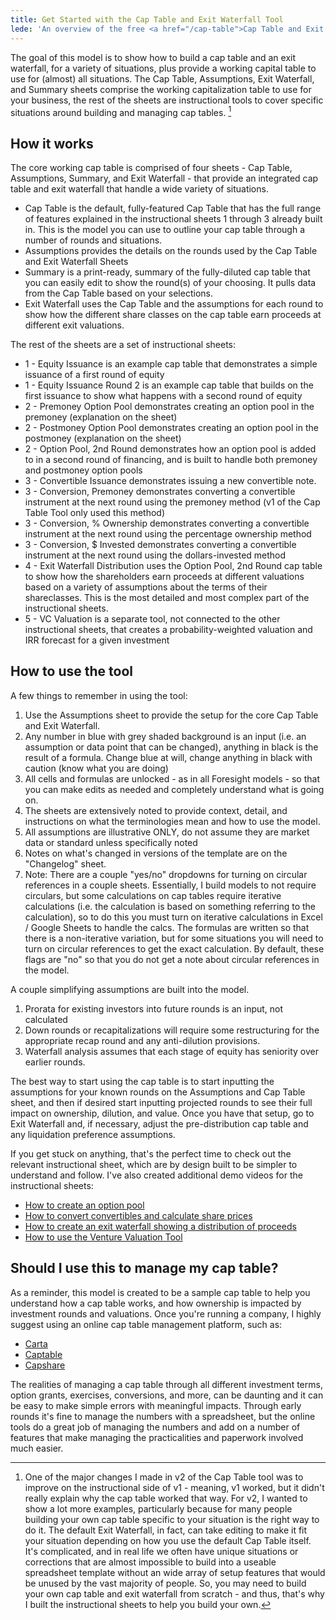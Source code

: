 ```yaml
---
title: Get Started with the Cap Table and Exit Waterfall Tool
lede: 'An overview of the free <a href="/cap-table">Cap Table and Exit Waterfall Tool</a>.'
---
```

The goal of this model is to show how to build a cap table and an exit waterfall, for a variety of situations, plus provide a working capital table to use for (almost) all situations. The Cap Table, Assumptions, Exit Waterfall, and Summary sheets comprise the working capitalization table to use for your business, the rest of the sheets are instructional tools to cover specific situations around building and managing cap tables. [^1]

## How it works

The core working cap table is comprised of four sheets - Cap Table, Assumptions, Summary, and Exit Waterfall - that provide an integrated cap table and exit waterfall that handle a wide variety of situations.

- Cap Table is the default, fully-featured Cap Table that has the full range of features explained in the instructional sheets 1 through 3 already built in. This is the model you can use to outline your cap table through a number of rounds and situations.
- Assumptions provides the details on the rounds used by the Cap Table and Exit Waterfall Sheets
- Summary is a print-ready, summary of the fully-diluted cap table that you can easily edit to show the round(s) of your choosing. It pulls data from the Cap Table based on your selections.
- Exit Waterfall uses the Cap Table and the assumptions for each round to show how the different share classes on the cap table earn proceeds at different exit valuations.

The rest of the sheets are a set of instructional sheets:

- 1 - Equity Issuance is an example cap table that demonstrates a simple issuance of a first round of equity
- 1 - Equity Issuance Round 2 is an example cap table that builds on the first issuance to show what happens with a second round of equity
- 2 - Premoney Option Pool demonstrates creating an option pool in the premoney (explanation on the sheet)
- 2 - Postmoney Option Pool demonstrates creating an option pool in the postmoney (explanation on the sheet)
- 2 - Option Pool, 2nd Round demonstrates how an option pool is added to in a second round of financing, and is built to handle both premoney and postmoney option pools
- 3 - Convertible Issuance demonstrates issuing a new convertible note.
- 3 - Conversion, Premoney demonstrates converting a convertible instrument at the next round using the premoney method (v1 of the Cap Table Tool only used this method)
- 3 - Conversion, % Ownership demonstrates converting a convertible instrument at the next round using the percentage ownership method
- 3 - Conversion, $ Invested demonstrates converting a convertible instrument at the next round using the dollars-invested method
- 4 - Exit Waterfall Distribution uses the Option Pool, 2nd Round cap table to show how the shareholders earn proceeds at different valuations based on a variety of assumptions about the terms of their shareclasses. This is the most detailed and most complex part of the instructional sheets.
- 5 - VC Valuation is a separate tool, not connected to the other instructional sheets, that creates a probability-weighted valuation and IRR forecast for a given investment

## How to use the tool

A few things to remember in using the tool:

1. Use the Assumptions sheet to provide the setup for the core Cap Table and Exit Waterfall.
2. Any number in blue with grey shaded background is an input (i.e. an assumption or data point that can be changed), anything in black is the result of a formula. Change blue at will, change anything in black with caution (know what you are doing)
3. All cells and formulas are unlocked - as in all Foresight models - so that you can make edits as needed and completely understand what is going on.
4. The sheets are extensively noted to provide context, detail, and instructions on what the terminologies mean and how to use the model.
5. All assumptions are illustrative ONLY, do not assume they are market data or standard unless specifically noted
6. Notes on what's changed in versions of the template are on the "Changelog" sheet.
7. Note: There are a couple "yes/no" dropdowns for turning on circular references in a couple sheets. Essentially, I build models to not require circulars, but some calculations on cap tables require iterative calculations (i.e. the calculation is based on something referring to the calculation), so to do this you must turn on iterative calculations in Excel / Google Sheets to handle the calcs. The formulas are written so that there is a non-iterative variation, but for some situations you will need to turn on circular references to get the exact calculation. By default, these flags are "no" so that you do not get a note about circular references in the model.

A couple simplifying assumptions are built into the model.

1. Prorata for existing investors into future rounds is an input, not calculated
2. Down rounds or recapitalizations will require some restructuring for the appropriate recap round and any anti-dilution provisions.
3. Waterfall analysis assumes that each stage of equity has seniority over earlier rounds.

The best way to start using the cap table is to start inputting the assumptions for your known rounds on the Assumptions and Cap Table sheet, and then if desired start inputting projected rounds to see their full impact on ownership, dilution, and value. Once you have that setup, go to Exit Waterfall and, if necessary, adjust the pre-distribution cap table and any liquidation preference assumptions.

If you get stuck on anything, that's the perfect time to check out the relevant instructional sheet, which are by design built to be simpler to understand and follow. I've also created additional demo videos for the instructional sheets:

- [How to create an option pool](/learn/cap-table-option-pool)
- [How to convert convertibles and calculate share prices](/learn/cap-table-conversion)
- [How to create an exit waterfall showing a distribution of proceeds](/learn/cap-table-waterfall)
- [How to use the Venture Valuation Tool](/learn/venture-valuation)

## Should I use this to manage my cap table?

As a reminder, this model is created to be a sample cap table to help you understand how a cap table works, and how ownership is impacted by investment rounds and valuations. Once you're running a company, I highly suggest using an online cap table management platform, such as:

- [Carta](https://carta.com/)
- [Captable](https://captable.io/)
- [Capshare](http://www.capshare.com)

The realities of managing a cap table through all different investment terms, option grants, exercises, conversions, and more, can be daunting and it can be easy to make simple errors with meaningful impacts. Through early rounds it's fine to manage the numbers with a spreadsheet, but the online tools do a great job of managing the numbers and add on a number of features that make managing the practicalities and paperwork involved much easier.

[^1]: One of the major changes I made in v2 of the Cap Table tool was to improve on the instructional side of v1 - meaning, v1 worked, but it didn't really explain why the cap table worked that way. For v2, I wanted to show a lot more examples, particularly because for many people building your own cap table specific to your situation is the right way to do it. The default Exit Waterfall, in fact, can take editing to make it fit your situation depending on how you use the default Cap Table itself. It's complicated, and in real life we often have unique situations or corrections that are almost impossible to build into a useable spreadsheet template without an wide array of setup features that would be unused by the vast majority of people. So, you may need to build your own cap table and exit waterfall from scratch - and thus, that's why I built the instructional sheets to help you build your own.

